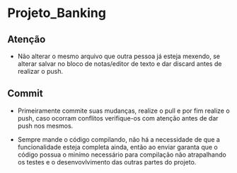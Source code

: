 # Projeto_Banking

## Atenção
- Não alterar o mesmo arquivo que outra pessoa já esteja mexendo, se alterar salvar no bloco de notas/editor de texto e dar discard antes de realizar o push.

## Commit
- Primeiramente commite suas mudanças, realize o pull e por fim realize o push, caso ocorram conflitos verifique-os com atenção antes de dar push nos mesmos.

- Sempre mande o código compilando, não há a necessidade de que a funcionalidade esteja completa ainda, então ao enviar garanta que o código possua o minímo necessário para compilação não atrapalhando os testes e o desenvovlvimento das outras partes do projeto.

